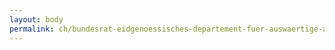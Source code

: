 ```yaml
---
layout: body
permalink: ch/bundesrat-eidgenoessisches-departement-fuer-auswaertige-angelegenheiten-direktion-fuer-ressourcen-finanzen-eda-rechnungswesen-ausland/
---
```


